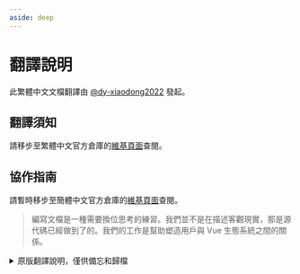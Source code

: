 ```yaml
---
aside: deep
---
```


# 翻譯說明

此繁體中文文檔翻譯由 [@dy-xiaodong2022](https://github.com/dy-xiaodong2022/) 發起。

## 翻譯須知

請移步至繁體中文官方倉庫的[維基頁面](https://github.com/vuejs-translations/docs-zh-hk/wiki/%E7%BF%BB%E8%AF%91%E9%A1%BB%E7%9F%A5)查閱。

## 協作指南

請暫時移步至簡體中文官方倉庫的[維基頁面](https://github.com/vuejs-translations/docs-zh-cn/wiki/%E5%8D%8F%E4%BD%9C%E6%8C%87%E5%8D%97)查閱。

> 編寫文檔是一種需要換位思考的練習。我們並不是在描述客觀現實，那是源代碼已經做到了的。我們的工作是幫助塑造用戶與 Vue 生態系統之間的關係。

<details>
<summary>原版翻譯說明，僅供備忘和歸檔</summary>

## 基本原則

翻譯工作追求的無外乎 “信、達、雅” 三個字，因此我們總結了以下原則：

1. **忠實原文，通俗易懂**，保證正確是最基本的要求。此外，還應該儘可能將一些特定概念降維，使得入門級讀者也能夠流暢閱讀。

2. **中文詞彙優先，特殊概念次之**：要儘可能地將文檔中的英語單詞譯作讀者好理解的詞彙。

   同時用詞應儘可能地從前端開發領域已有的詞彙中衍生。我們認為作為 Vue 文檔的譯者應承擔這樣一種職責：避免創建一套獨立於標準 JavaScript 環境之外、Vue 專屬的語境。

   但也有例外的情況，某些英文單詞我們傾向於選擇不翻譯、用原詞。開發者常常與一部分英語單詞打交道，許多英語單詞甚至作為了開發框架或操作系統的專有名詞，直接拋出這個單詞也的確能夠幫助用戶更好的理解、鎖定所講的是什麼概念。

3. **更符合中文的表述方式**：我們必須正視英語和中文本身的差異與不同，由於表達方式和語法結構的區別，常常一個結構複雜的多重定語從句很難逐字逐詞地直譯成中文，翻譯出的句子應符合母語者的敘述習慣，即儘可能避免英語式的倒裝（哪怕講述方式與作者原文有較大區別），表述儘可能口語化。最好的方式應該是將視線從單個句子中移出來，結合上下文先進行理解再用中文的習慣性表達將其重新複述出來。

## 格式規範

### 提交規範

可以參考 [這個網站](https://www.conventionalcommits.org/) 了解提交信息的既定書寫格式：

```text
<type>(<scope>): <subject>
^-------------^  ^-------^
|                |
|                +-> 主題。總結 commit 內容，用現在時書寫。
|
+-------> 目的: chore, docs, feat, fix, refactor, style, 或 test。<scope> 為可選項。

// 以下是 body 部分，這部分是可選的：
  hash: (對應到官方英文文檔的某次更新 commit hash)
  time: (由 `new Date().toLocaleString()` 生成的時間戳)
```

- 如果你貢獻提交的目的並不是與官方英文文檔同步內容相關，為 `chore` 或其他類型，body 部分可以省略。
- body 部分的信息只是為了在特定情況下方便溯源。

#### 釋義

- feat: (新功能，面向用戶)
- fix: (bug 修復，面向用戶)
- docs: (編輯文檔)
- style: (格式，如全角半角；對生產環境沒有影響)
- refactor: (例如重命名變量)
- test: (加入缺少的測試，對生產環境沒有影響)
- chore: (更新依賴等，對生產環境沒有影響)

### 文檔格式規範

#### 譯註寫法

1. 在原文需要加譯者注的位置添加角標：

```html
... <sup>[[1]](#footnote-1)</sup> ... <sup>[[2]](#footnote-2)</sup> ...
```

2. 在文章最末尾加入譯者注的內容，格式如下：

```html
<small>
  __譯者注__
  <a id="footnote-1"></a>[1] ... <a id="footnote-2"></a>[2] ...
  <a id="footnote-3"></a>[3] ...
</small>
```

#### 標點符號

- 逗號、句號、分號、冒號、歎號、問號，統一使用全角字符：，。；：！？
- 破折號使用：——
- 引號統一使用 “ ” 和 ‘ ’
- 括號統一使用全角括號 （）
- 非註釋部分的代碼除外，保留英文標點符號。

#### 內聯代碼或代碼關鍵字

- 務必用反引號（即英文輸入法下，按鍵盤上 Tab 鍵上方的那個鍵）將內容括起來。
- 包括代碼註釋中出現代碼或代碼關鍵字時，也要括起來。

#### 空格的使用

- 英文單詞和英文單詞之間要有一個空格
  `something in English`

- 中文和英文單詞之間要有一個空格
  `中文當中有 something 是英文`

- 英文單詞和標點符號之間沒有空格
  `這裡是一句中文，something 又是英文`

#### 鏈接、斜體、粗體與行內代碼等

對於 Markdown 中上述的行內簡單樣式，為了保證 Vitepress 中良好的渲染效果，我們提倡在文檔中使用如下的格式：

```markdown
<!-- 鏈接 -->

這是一個 [鏈接](https://github.com/vitejs/vite) 指向 Vite 官方倉庫

<!-- 加粗 -->

這是一個 **加粗** 的文字

<!-- 斜體 -->

這是一個 _斜體_ 的文字 <!-- Good -->
這是一個 _斜體_ 的文字 <!-- 不推薦，盡在下劃線效果不可用時作為替代使用 -->

<!-- 行內代碼 -->

這是一個 `code` 行內代碼
假如後面就是標點符號 `code`：
```

你可能已經注意到，默認情況下，在兩端我們都加上了空格。

**此處的某些規則可能暫時和舊有的 [Vue.js 中文文檔的風格](https://github.com/vuejs/cn.vuejs.org/wiki) 不太一致**，如果你曾參與過 Vue 中文文檔相關工作，可能與你的習慣有一定區別。

這是為了保證文檔視圖中不會出現字符靠太近而黏合的問題。

關於文檔中的鏈接，針對以下兩種 Markdown 書寫：

```markdown
<!-- 鏈接前後帶空格  -->

Vite 支持了一套 [通用插件 API](./api-plugin) 擴展了 Rollup 的插件接口

<!-- 鏈接前後不帶空格 -->

Vite 支持了一套[通用插件 API](./api-plugin)擴展了 Rollup 的插件接口
```

Vitepress 和 Vuepress 中對以上兩種寫法的渲染視覺效果為：

**鏈接前後帶空格**

![鏈接前後帶空格](/images/link-with-around-spaces.png)

**鏈接前後不帶空格**

![鏈接前後不帶空格](/images/link-without-around-spaces.png)

不帶空格的形式 與 帶空格相比，沒有那麼突出。

同樣這類情況還包括 Markdown 中的斜體字：

```markdown
這是一個_斜體_嘗試 <!-- Vitepress 和 Vuepress 中無效！  -->

這是一個*斜體*嘗試 <!-- 前後無空格 -->

這是一個 *斜體* 嘗試 <!-- 前後有空格 -->
```

下面是效果，不帶空格的情況看上去中文字體的筆畫之間會接在一起，變得很擁擠，觀感較差。

![斜體嘗試](/images/italic-demo.png)

#### 關於加粗和斜體格式的約定

根據 [GitHub Flavored Markdown Spec](https://github.github.com/gfm/#emphasis-and-strong-emphasis)，用成對的星號或下劃線都可以用來代表加粗或斜體，但是使用下劃線的時候存在更多的特殊條件限制，例如：

> `5*6*78` → `<p>5<em>6</em>78</p>` https://github.github.com/gfm/#example-346
>
> `5_6_78` → `<p>5_6_78</p>` https://github.github.com/gfm/#example-351

經過討論，考慮到 GFM 的規範以及中文的特殊情況，決定：

- 中文翻譯統一使用星號來標註加粗和斜體，而不是使用下劃線，同時尊重英文版自身的用法。
- 仍然不能正確渲染的地方，允許適當調整包含或不包含加粗或斜體部分兩側的標點符號。參見 [這個例子](https://github.com/vuejs/composition-api-rfc/pull/30/files)。
- 仍然不能正確渲染的地方，手動使用 `<strong>` 或 `<em>` 標記。

## 術語翻譯參考

| 英文                       | 建議翻譯         | 備註                           |
| -------------------------- | ---------------- | ------------------------------ |
| property                   | 屬性             | 組件的屬性（數據、計算屬性等） |
| attribute                  | _不翻譯_         | 特指 HTML 元素上的屬性         |
| getter                     | _一般不翻譯_     | 計算屬性中作計算函數           |
| setter                     | _一般不翻譯_     | 計算屬性中作設置函數           |
| prop                       | _不翻譯_         |                                |
| ref                        | _不翻譯_         |                                |
| feature/functionality      | 功能             |                                |
| directive                  | 指令             |                                |
| mixin                      | 混入             |                                |
| listen/listener            | 監聽/監聽器      |                                |
| observe/observer           | 偵聽/偵聽器      |                                |
| watch/watcher              | 偵聽/偵聽器      |                                |
| normalize (HTML code, ...) | 規範化           |                                |
| standardize                | 標準化           |                                |
| fire/trigger (事件)        | 觸發             |                                |
| emit (某個值或事件)        | 拋出             |                                |
| queue (v.)                 | 把……加入隊列     |                                |
| workaround (n.)            | 變通辦法         |                                |
| workaround (v.)            | 繞過             |                                |
| convention                 | 約定             |                                |
| parse                      | 解析             |                                |
| stringify                  | 字符串化         |                                |
| side effect                | 副作用           |                                |
| declarative                | 聲明式           |                                |
| imperative                 | 命令式           |                                |
| handler                    | 處理函數         |                                |
| you                        | 你 (而不用 “您”) |                                |
| computed                   | 計算屬性         |                                |
| computed property          | 計算屬性         |                                |
| guard                      | 守衛             |                                |
| hook                       | 鉤子             |                                |
| selector                   | 選擇器           |                                |
| truthy                     | 真值             | 需加 MDN 的解釋作為譯註        |
| falsy                      | 假值             | 需加 MDN 的解釋作為譯註        |
| mutate/mutation            | 變更             |                                |
| immutable                  | 不可變           |                                |
| mutable                    | 可變             |                                |

- MDN - `truthy` → https://developer.mozilla.org/en-US/docs/Glossary/Truthy
- MDN - `falsy` → https://developer.mozilla.org/en-US/docs/Glossary/Falsy

## 工作流

### 更新內容同步策略

此中文文檔由 [印記中文](https://docschina.org/) 團隊進行翻譯，它們也是 Vite 官方中文文檔背後的翻譯維護團隊。

[QC-L](https://github.com/QC-L) 曾在 Vue 文檔的討論區提出過這套 [中英文檔同步工作流](https://github.com/vuejs/docs-next-zh-cn/discussions/522#discussioncomment-779521)，這也是 Vite 官方中文文檔正在使用的一套工作流。

- 保留英文文檔的原始 commit 記錄，以保證可以對後續的更新進行再翻譯、合併
- 由於 Vue 文檔以 Markdown 書寫，每一行成一個自然段。因此在 Markdown 文檔中原則上應該保證中英文行號一一對應，以保證後續更新時位置不發生錯亂
- 由機器人每日定時從英文文檔倉庫同步新的提交，並生成 Pull Request 交由翻譯團隊 Review、翻譯並最終合入中文文檔

### 錨點鏈接的統一化

:::tip 插件支持
我們提供了一個包含此項功能的 [Vue 官方文檔翻譯助手插件](https://marketplace.visualstudio.com/items?itemName=shenqingchuan.vue-docs-tr-helper)，你可以在 VSCode 中安裝，並遵照 README 的指引來使用。
:::

在 Markdown 文檔中 `[title](link)` 形式的鏈接非常常用，而 Vue 文檔中大量使用了這一語法，用來作章節的跳轉。

鏈接中有時還會帶有錨點（以 `#` 作前綴）用來定位到頁面的對應位置，例如 `[props 大小寫格式](/guide/components/props.html#prop-name-casing)`。

但是在 VitePress 中，由於錨點是對應 Markdown 內容中的 “標題行” 的，因此若改動了英文內容的標題行，別處引用此處的錨點就是失效了：

```markdown
<!-- 英文文檔中該標題行為 -->

## Props name casing

<!-- 中文文檔將標題翻譯為 -->

## Props 大小寫格式

<!-- 此時這個鏈接在頁面上無法正常跳轉 -->

[props 大小寫格式](/guide/components/props.html#prop-name-casing)
```

若將鏈接中的錨點也改為中文內容的確可以暫時解決問題，但若後續該標題有改動，又需要修改所有引用了該錨點的地方，可維護性較差。

因此我們提供了一種特殊的錨點標記：

```markdown
<!-- 標記的內容就是原來的錨點 -->

## Props 大小寫格式 {#props-name-casing}
```

我們會為 VitePress 提供處理這個標記的邏輯，保證它不會在頁面上顯示出來。

但也有需要注意的例外情況：若按上面的方式為一篇文章的所有標題行都生成了標記，但文章中出現了兩個相同的標記，例如 “類和 CSS 樣式” 章節中的 “綁定對象” 小節，可以為其加上數字標記，保證其在文章中的唯一性。

此外，由於文章的總標題也被加上了錨點標記，導致在開發環境下，瀏覽器的標籤頁上會看到標記。但在構建發佈時，我們運行了一個腳本，為文檔的 frontmatter 中添加了不含標記的 `title`，因此讀者將不會看到該標記。

</details>

<!-- zhlint disabled -->
